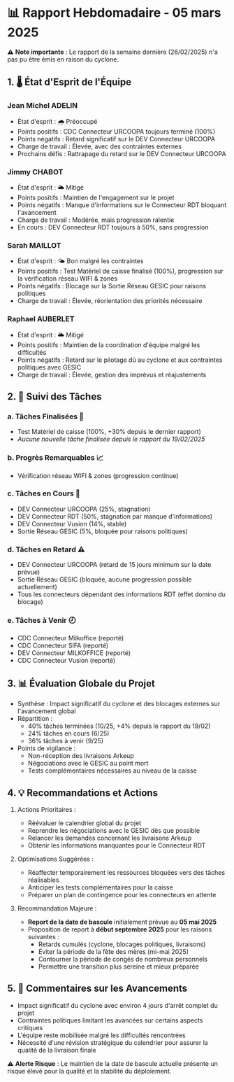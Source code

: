 # 📊 Rapport Hebdomadaire - 05 mars 2025

⚠️ **Note importante** : Le rapport de la semaine dernière (26/02/2025) n'a pas pu être émis en raison du cyclone.

## 1. 🌡️ État d'Esprit de l'Équipe

### Jean Michel ADELIN
- État d'esprit : 🌧️ Préoccupé
- Points positifs : CDC Connecteur URCOOPA toujours terminé (100%)
- Points négatifs : Retard significatif sur le DEV Connecteur URCOOPA
- Charge de travail : Élevée, avec des contraintes externes
- Prochains défis : Rattrapage du retard sur le DEV Connecteur URCOOPA

### Jimmy CHABOT
- État d'esprit : 🌥️ Mitigé
- Points positifs : Maintien de l'engagement sur le projet
- Points négatifs : Manque d'informations sur le Connecteur RDT bloquant l'avancement
- Charge de travail : Modérée, mais progression ralentie
- En cours : DEV Connecteur RDT toujours à 50%, sans progression

### Sarah MAILLOT
- État d'esprit : 🌤️ Bon malgré les contraintes
- Points positifs : Test Matériel de caisse finalisé (100%), progression sur la vérification réseau WIFI & zones
- Points négatifs : Blocage sur la Sortie Réseau GESIC pour raisons politiques
- Charge de travail : Élevée, réorientation des priorités nécessaire

### Raphael AUBERLET
- État d'esprit : 🌥️ Mitigé
- Points positifs : Maintien de la coordination d'équipe malgré les difficultés
- Points négatifs : Retard sur le pilotage dû au cyclone et aux contraintes politiques avec GESIC
- Charge de travail : Élevée, gestion des imprévus et réajustements

## 2. 🎯 Suivi des Tâches

### a. Tâches Finalisées 🎉
- Test Matériel de caisse (100%, +30% depuis le dernier rapport)
- *Aucune nouvelle tâche finalisée depuis le rapport du 19/02/2025*

### b. Progrès Remarquables 📈
- Vérification réseau WIFI & zones (progression continue)

### c. Tâches en Cours 🔄
- DEV Connecteur URCOOPA (25%, stagnation)
- DEV Connecteur RDT (50%, stagnation par manque d'informations)
- DEV Connecteur Vusion (14%, stable)
- Sortie Réseau GESIC (5%, bloquée pour raisons politiques)

### d. Tâches en Retard ⚠️
- DEV Connecteur URCOOPA (retard de 15 jours minimum sur la date prévue)
- Sortie Réseau GESIC (bloquée, aucune progression possible actuellement)
- Tous les connecteurs dépendant des informations RDT (effet domino du blocage)

### e. Tâches à Venir 🕗
- CDC Connecteur Milkoffice (reporté)
- CDC Connecteur SIFA (reporté)
- DEV Connecteur MILKOFFICE (reporté)
- CDC Connecteur Vusion (reporté)

## 3. 📊 Évaluation Globale du Projet

- Synthèse : Impact significatif du cyclone et des blocages externes sur l'avancement global
- Répartition :
  * 40% tâches terminées (10/25, +4% depuis le rapport du 19/02)
  * 24% tâches en cours (6/25)
  * 36% tâches à venir (9/25)
- Points de vigilance : 
  * Non-réception des livraisons Arkeup
  * Négociations avec le GESIC au point mort
  * Tests complémentaires nécessaires au niveau de la caisse

## 4. 💡 Recommandations et Actions

1. Actions Prioritaires :
   - Réévaluer le calendrier global du projet
   - Reprendre les négociations avec le GESIC dès que possible
   - Relancer les demandes concernant les livraisons Arkeup
   - Obtenir les informations manquantes pour le Connecteur RDT

2. Optimisations Suggérées :
   - Réaffecter temporairement les ressources bloquées vers des tâches réalisables
   - Anticiper les tests complémentaires pour la caisse
   - Préparer un plan de contingence pour les connecteurs en attente

3. Recommandation Majeure :
   - **Report de la date de bascule** initialement prévue au **05 mai 2025**
   - Proposition de report à **début septembre 2025** pour les raisons suivantes :
     * Retards cumulés (cyclone, blocages politiques, livraisons)
     * Éviter la période de la fête des mères (mi-mai 2025)
     * Contourner la période de congés de nombreux personnels
     * Permettre une transition plus sereine et mieux préparée

## 5. 📝 Commentaires sur les Avancements

- Impact significatif du cyclone avec environ 4 jours d'arrêt complet du projet
- Contraintes politiques limitant les avancées sur certains aspects critiques
- L'équipe reste mobilisée malgré les difficultés rencontrées
- Nécessité d'une révision stratégique du calendrier pour assurer la qualité de la livraison finale

⚠️ **Alerte Risque** : Le maintien de la date de bascule actuelle présente un risque élevé pour la qualité et la stabilité du déploiement.
